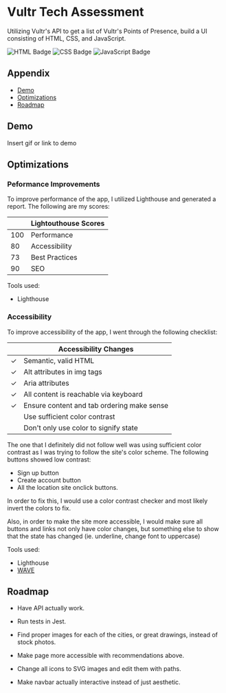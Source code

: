 # Vultr Tech Assessment

Utilizing Vultr's API to get a list of Vultr's Points of Presence,
build a UI consisting of HTML, CSS, and JavaScript.

![HTML Badge](https://img.shields.io/badge/-HTML-156DB5)
![CSS Badge](https://img.shields.io/badge/-CSS-01A990)
![JavaScript Badge](https://img.shields.io/badge/-JavaScript-01886A)

## Appendix

- [Demo](#demo)
- [Optimizations](#optimizations)
- [Roadmap](#roadmap)

## Demo

Insert gif or link to demo

## Optimizations

### Peformance Improvements

To improve performance of the app, I utilized Lighthouse and generated a report. The
following are my scores:

|     | Lightouthouse Scores |
| --- | -------------------- |
| 100 | Performance          |
| 80  | Accessibility        |
| 73  | Best Practices       |
| 90  | SEO                  |

Tools used:

- Lighthouse

### Accessibility

To improve accessibility of the app, I went through the following checklist:

|     | Accessibility Changes                      |
| --- | ------------------------------------------ |
| ✓   | Semantic, valid HTML                       |
| ✓   | Alt attributes in img tags                 |
| ✓   | Aria attributes                            |
| ✓   | All content is reachable via keyboard      |
| ✓   | Ensure content and tab ordering make sense |
|     | Use sufficient color contrast              |
|     | Don't only use color to signify state      |

The one that I definitely did not follow well was using
sufficient color contrast as I was trying to follow the
site's color scheme. The following buttons showed low contrast:

- Sign up button
- Create account button
- All the location site onclick buttons.

In order to fix this, I would use a color contrast checker
and most likely invert the colors to fix.

Also, in order to make the site more accessible, I would make sure
all buttons and links not only have color changes, but
something else to show that the state has changed (ie. underline,
change font to uppercase)

Tools used:

- Lighthouse
- [WAVE](https://wave.webaim.org/)

## Roadmap

- Have API actually work.

- Run tests in Jest.

- Find proper images for each of the cities, or great
  drawings, instead of stock photos.

- Make page more accessible with recommendations above.

- Change all icons to SVG images and edit them with paths.

- Make navbar actually interactive instead of just aesthetic.
